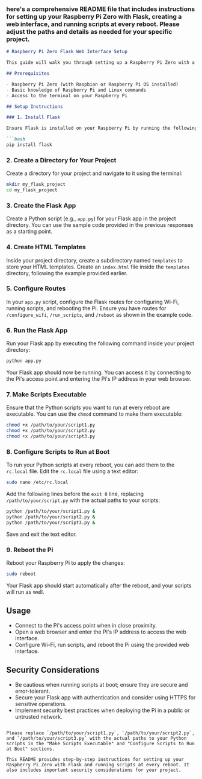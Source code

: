  ### here's a comprehensive README file that includes instructions for setting up your Raspberry Pi Zero with Flask, creating a web interface, and running scripts at every reboot. Please adjust the paths and details as needed for your specific project.

```markdown
# Raspberry Pi Zero Flask Web Interface Setup

This guide will walk you through setting up a Raspberry Pi Zero with a Flask web interface for configuring Wi-Fi, running scripts, and rebooting the Pi. Additionally, we'll configure the Pi to run your Python scripts at every reboot.

## Prerequisites

- Raspberry Pi Zero (with Raspbian or Raspberry Pi OS installed)
- Basic knowledge of Raspberry Pi and Linux commands
- Access to the terminal on your Raspberry Pi

## Setup Instructions

### 1. Install Flask

Ensure Flask is installed on your Raspberry Pi by running the following command:

```bash
pip install flask
```

### 2. Create a Directory for Your Project

Create a directory for your project and navigate to it using the terminal:

```bash
mkdir my_flask_project
cd my_flask_project
```

### 3. Create the Flask App

Create a Python script (e.g., `app.py`) for your Flask app in the project directory. You can use the sample code provided in the previous responses as a starting point.

### 4. Create HTML Templates

Inside your project directory, create a subdirectory named `templates` to store your HTML templates. Create an `index.html` file inside the `templates` directory, following the example provided earlier.

### 5. Configure Routes

In your `app.py` script, configure the Flask routes for configuring Wi-Fi, running scripts, and rebooting the Pi. Ensure you have routes for `/configure_wifi`, `/run_scripts`, and `/reboot` as shown in the example code.

### 6. Run the Flask App

Run your Flask app by executing the following command inside your project directory:

```bash
python app.py
```

Your Flask app should now be running. You can access it by connecting to the Pi's access point and entering the Pi's IP address in your web browser.

### 7. Make Scripts Executable

Ensure that the Python scripts you want to run at every reboot are executable. You can use the `chmod` command to make them executable:

```bash
chmod +x /path/to/your/script1.py
chmod +x /path/to/your/script2.py
chmod +x /path/to/your/script3.py
```

### 8. Configure Scripts to Run at Boot

To run your Python scripts at every reboot, you can add them to the `rc.local` file. Edit the `rc.local` file using a text editor:

```bash
sudo nano /etc/rc.local
```

Add the following lines before the `exit 0` line, replacing `/path/to/your/script.py` with the actual paths to your scripts:

```bash
python /path/to/your/script1.py &
python /path/to/your/script2.py &
python /path/to/your/script3.py &
```

Save and exit the text editor.

### 9. Reboot the Pi

Reboot your Raspberry Pi to apply the changes:

```bash
sudo reboot
```

Your Flask app should start automatically after the reboot, and your scripts will run as well.

## Usage

- Connect to the Pi's access point when in close proximity.
- Open a web browser and enter the Pi's IP address to access the web interface.
- Configure Wi-Fi, run scripts, and reboot the Pi using the provided web interface.

## Security Considerations

- Be cautious when running scripts at boot; ensure they are secure and error-tolerant.
- Secure your Flask app with authentication and consider using HTTPS for sensitive operations.
- Implement security best practices when deploying the Pi in a public or untrusted network.

```

Please replace `/path/to/your/script1.py`, `/path/to/your/script2.py`, and `/path/to/your/script3.py` with the actual paths to your Python scripts in the "Make Scripts Executable" and "Configure Scripts to Run at Boot" sections.

This README provides step-by-step instructions for setting up your Raspberry Pi Zero with Flask and running scripts at every reboot. It also includes important security considerations for your project.